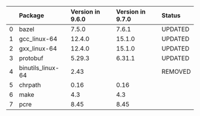<!-- markdown-link-check-disable -->

|    | Package           | Version in 9.6.0   | Version in 9.7.0   | Status   |
|---:|:------------------|:-------------------|:-------------------|:---------|
|  0 | bazel             | 7.5.0              | 7.6.1              | UPDATED  |
|  1 | gcc_linux-64      | 12.4.0             | 15.1.0             | UPDATED  |
|  2 | gxx_linux-64      | 12.4.0             | 15.1.0             | UPDATED  |
|  3 | protobuf          | 5.29.3             | 6.31.1             | UPDATED  |
|  4 | binutils_linux-64 | 2.43               |                    | REMOVED  |
|  5 | chrpath           | 0.16               | 0.16               |          |
|  6 | make              | 4.3                | 4.3                |          |
|  7 | pcre              | 8.45               | 8.45               |          |